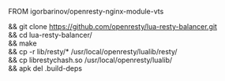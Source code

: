 FROM igorbarinov/openresty-nginx-module-vts

  && git clone https://github.com/openresty/lua-resty-balancer.git \
  && cd lua-resty-balancer/ \
  && make \
  && cp -r lib/resty/* /usr/local/openresty/lualib/resty/ \
  && cp librestychash.so /usr/local/openresty/lualib/ \
  && apk del .build-deps
